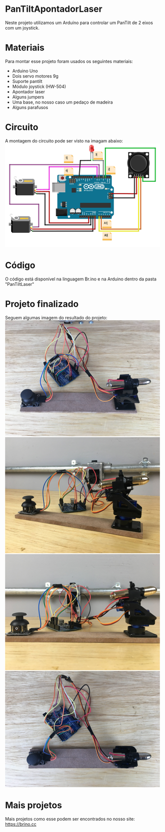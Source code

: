 # PanTiltApontadorLaser
Neste projeto utilizamos um Arduíno para controlar um PanTilt de 2 eixos com um joystick.

# Materiais
Para montar esse projeto foram usados os seguintes materiais:

* Arduino Uno
* Dois servo motores 9g
* Suporte pantilt
* Módulo joystick (HW-504)
* Apontador laser
* Alguns jumpers
* Uma base, no nosso caso um pedaço de madeira
* Alguns parafusos

# Circuito
A montagem do circuito pode ser visto na imagam abaixo:
![Imagem do circuito](https://github.com/BrinoOficial/PanTiltApontadorLaser/blob/master/Circuito.png)

# Código
O código está disponível na linguagem Br.ino e na Arduino dentro da pasta "PanTiltLaser"

# Projeto finalizado
Seguem algumas imagem do resultado do projeto:
![Imagem do circuito](https://github.com/BrinoOficial/PanTiltApontadorLaser/blob/master/Fotos/IMG_5300.jpg)
![Imagem do circuito](https://github.com/BrinoOficial/PanTiltApontadorLaser/blob/master/Fotos/IMG_5301.jpg)
![Imagem do circuito](https://github.com/BrinoOficial/PanTiltApontadorLaser/blob/master/Fotos/IMG_5302.jpg)
![Imagem do circuito](https://github.com/BrinoOficial/PanTiltApontadorLaser/blob/master/Fotos/IMG_5303.jpg)

# Mais projetos
Mais projetos como esse podem ser encontrados no nosso site: https://brino.cc
